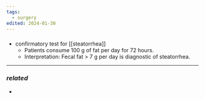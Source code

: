 ```yaml
---
tags:
  - surgery
edited: 2024-01-30
---
```

### 
- confirmatory test for [[steatorrhea]]
    - Patients consume 100 g of fat per day for 72 hours.
    - Interpretation: Fecal fat > 7 g per day is diagnostic of steatorrhea.

---
### *related*
- 